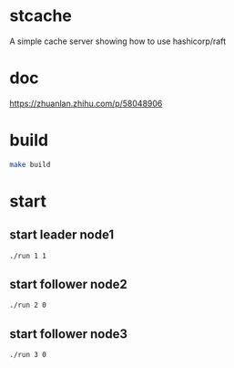 # stcache

A simple cache server showing how to use hashicorp/raft

# doc

https://zhuanlan.zhihu.com/p/58048906

# build

```bash
make build
```

# start

## start leader node1

```bash
./run 1 1
```

## start follower node2

```bash
./run 2 0
```

## start follower node3

```bash
./run 3 0
```